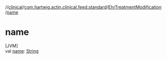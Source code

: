 //[clinical](../../../index.md)/[com.hartwig.actin.clinical.feed.standard](../index.md)/[EhrTreatmentModification](index.md)/[name](name.md)

# name

[JVM]\
val [name](name.md): [String](https://kotlinlang.org/api/latest/jvm/stdlib/kotlin/-string/index.html)
